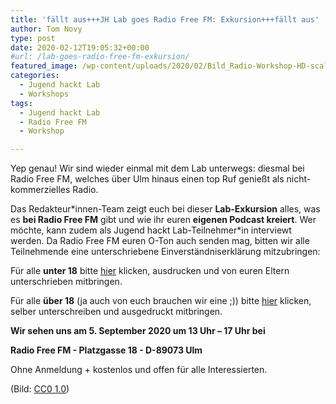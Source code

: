 ```yaml
---
title: 'fällt aus+++JH Lab goes Radio Free FM: Exkursion+++fällt aus'
author: Tom Novy
type: post
date: 2020-02-12T19:05:32+00:00
#url: /lab-goes-radio-free-fm-exkursion/
featured_image: /wp-content/uploads/2020/02/Bild_Radio-Workshop-HD-scaled-e1581526441530.jpg
categories:
  - Jugend hackt Lab
  - Workshops
tags:
  - Jugend hackt Lab
  - Radio Free FM
  - Workshop

---
```

Yep genau! Wir sind wieder einmal mit dem Lab unterwegs: diesmal bei Radio Free FM, welches über Ulm hinaus einen top Ruf genießt als nicht-kommerzielles Radio.

Das Redakteur\*innen-Team zeigt euch bei dieser **Lab-Exkursion** alles, was es **bei Radio Free FM** gibt und wie ihr euren **eigenen Podcast kreiert**. Wer möchte, kann zudem als Jugend hackt Lab-Teilnehmer*in interviewt werden. Da Radio Free FM euren O-Ton auch senden mag, bitten wir alle Teilnehmende eine unterschriebene Einverständniserklärung mitzubringen:

Für alle **unter 18** bitte [hier][1] klicken, ausdrucken und von euren Eltern unterschrieben mitbringen.

Für alle **über 18** (ja auch von euch brauchen wir eine ;)) bitte [hier][2] klicken, selber unterschreiben und ausgedruckt mitbringen.

**Wir sehen uns am 5. September 2020 um 13 Uhr &#8211; 17 Uhr bei**

**Radio Free FM - Platzgasse 18 - D-89073 Ulm**

Ohne Anmeldung + kostenlos und offen für alle Interessierten.

(Bild: [CC0 1.0][3])

 [1]: https://verschwoerhaus.de/wp-content/uploads/2020/02/Rechtefreistellung_Kinder_freeFM.pdf
 [2]: https://verschwoerhaus.de/wp-content/uploads/2020/02/Rechtefreistellung_Erwachsene_freeFM.pdf
 [3]: https://pxhere.com/en/photo/606041
